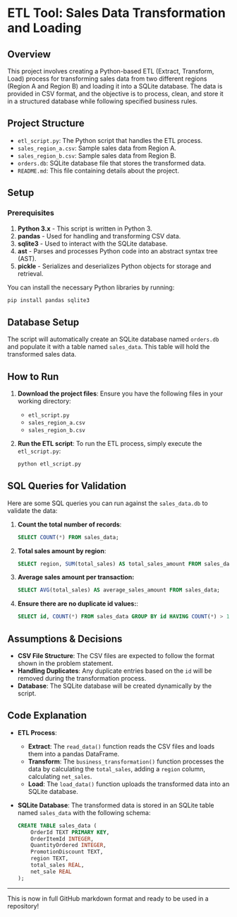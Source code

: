 # ETL Tool: Sales Data Transformation and Loading

## Overview

This project involves creating a Python-based ETL (Extract, Transform, Load) process for transforming sales data from two different regions (Region A and Region B) and loading it into a SQLite database. The data is provided in CSV format, and the objective is to process, clean, and store it in a structured database while following specified business rules.

## Project Structure

- `etl_script.py`: The Python script that handles the ETL process.
- `sales_region_a.csv`: Sample sales data from Region A.
- `sales_region_b.csv`: Sample sales data from Region B.
- `orders.db`: SQLite database file that stores the transformed data.
- `README.md`: This file containing details about the project.

## Setup

### Prerequisites

1. **Python 3.x** - This script is written in Python 3.
2. **pandas** - Used for handling and transforming CSV data.
3. **sqlite3** - Used to interact with the SQLite database.
4. **ast** - Parses and processes Python code into an abstract syntax tree (AST).
5. **pickle** - Serializes and deserializes Python objects for storage and retrieval.

You can install the necessary Python libraries by running:

```bash
pip install pandas sqlite3
```

## Database Setup

The script will automatically create an SQLite database named `orders.db` and populate it with a table named `sales_data`. This table will hold the transformed sales data.

## How to Run

1. **Download the project files**:
   Ensure you have the following files in your working directory:
   - `etl_script.py`
   - `sales_region_a.csv`
   - `sales_region_b.csv`

2. **Run the ETL script**:
   To run the ETL process, simply execute the `etl_script.py`:

   ```bash
   python etl_script.py
   ```
   
## SQL Queries for Validation

Here are some SQL queries you can run against the `sales_data.db` to validate the data:

1. **Count the total number of records**:
   ```sql
   SELECT COUNT(*) FROM sales_data;
2. **Total sales amount by region**:
   ```sql
   SELECT region, SUM(total_sales) AS total_sales_amount FROM sales_data GROUP BY region;
3. **Average sales amount per transaction:**
   ```sql
   SELECT AVG(total_sales) AS average_sales_amount FROM sales_data;
4. **Ensure there are no duplicate id values:**:
   ```sql
   SELECT id, COUNT(*) FROM sales_data GROUP BY id HAVING COUNT(*) > 1;

## Assumptions & Decisions
- **CSV File Structure**: The CSV files are expected to follow the format shown in the problem statement.
- **Handling Duplicates**: Any duplicate entries based on the `id` will be removed during the transformation process.
- **Database**: The SQLite database will be created dynamically by the script.

## Code Explanation

- **ETL Process**: 
  - **Extract**: The `read_data()` function reads the CSV files and loads them into a pandas DataFrame.
  - **Transform**: The `business_transformation()` function processes the data by calculating the `total_sales`, adding a `region` column, calculating `net_sales`.
  - **Load**: The `load_data()` function uploads the transformed data into an SQLite database.

- **SQLite Database**: The transformed data is stored in an SQLite table named `sales_data` with the following schema:
  ```sql
  CREATE TABLE sales_data (
      OrderId TEXT PRIMARY KEY,
      OrderItemId INTEGER,
      QuantityOrdered INTEGER,
      PromotionDiscount TEXT,
      region TEXT,
      total_sales REAL,
      net_sale REAL
  );

---

This is now in full GitHub markdown format and ready to be used in a repository!
